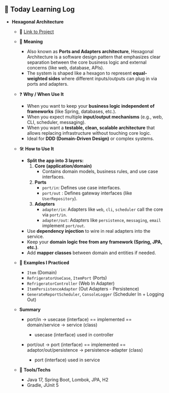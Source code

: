 ## 📘 Today Learning Log

-   **Hexagonal Architecture**

    -   🔗 [Link to Project](#)
    -   📖 **Meaning**

        -   Also known as **Ports and Adapters architecture**, Hexagonal Architecture is a software design pattern that emphasizes clear separation between the core business logic and external concerns (like web, database, APIs).
        -   The system is shaped like a hexagon to represent **equal-weighted sides** where different inputs/outputs can plug in via ports and adapters.

    -   ❓ **Why / When Use It**

        -   When you want to keep your **business logic independent of frameworks** (like Spring, databases, etc.).
        -   When you expect multiple **input/output mechanisms** (e.g., web, CLI, scheduler, messaging).
        -   When you want a **testable, clean, scalable architecture** that allows replacing infrastructure without touching core logic.
        -   Ideal for **DDD (Domain-Driven Design)** or complex systems.

    -   🛠 **How to Use It**

        -   **Split the app into 3 layers:**
            1. **Core (application/domain)**
                - Contains domain models, business rules, and use case interfaces.
            2. **Ports**
                - `port/in`: Defines use case interfaces.
                - `port/out` : Defines gateway interfaces (like `UserRepository`).
            3. **Adapters**
                - `adapter/in`: Adapters like `web`, `cli`, `scheduler` call the core via `port/in`.
                - `adapter/out`: Adapters like `persistence`, `messaging`, `email` implement `port/out`.
        -   Use **dependency injection** to wire in real adapters into the service.
        -   Keep your **domain logic free from any framework (Spring, JPA, etc.)**.
        -   Add **mapper classes** between domain and entities if needed.

    -   🧠 **Examples I Practiced**

        -   `Item` (Domain)
        -   `RefrigeratorUseCase`, `ItemPort` (Ports)
        -   `RefrigeratorController` (Web In Adapter)
        -   `ItemPersistenceAdapter` (Out Adapters - Persistence)
        -   `GenerateReportScheduler`, `ConsoleLogger` (Scheduler In + Logging Out)

    -   **Summary**

        -   port/in -> usecase (interface) == implemented == domain/service -> service (class)
            -   usecase (interface) used in controller
        -   port/out -> port (interface) == implemented == adaptor/out/persistence -> persistence-adapter (class)

            -   port (interface) used in service

    -   🧪 **Tools/Techs**
        -   Java 17, Spring Boot, Lombok, JPA, H2
        -   Gradle, JUnit 5

